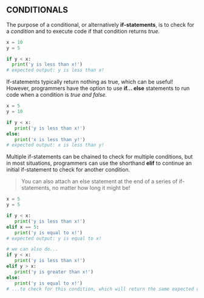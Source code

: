 ## CONDITIONALS
The purpose of a conditional, or alternatively **if-statements**, is to check for a *condition* and to execute code if that condition returns *true.*
``` python
x = 10
y = 5

if y < x:
  print('y is less than x!')
# expected output: y is less than x!
```
If-statements typically return nothing as true, which can be useful! However, programmers have the option to use **if... else** statements to run code when a condition is *true and false.*
``` python
x = 5
y = 10

if y < x:
   print('y is less than x!')
else:
   print('x is less than y!')
# expected output: x is less than y!
```
Multiple if-statements can be chained to check for multiple conditions, but in most situations, programmers can use the shorthand **elif** to continue an initial if-statement to check for another condition.
> You can also attach an else statement at the end of a series of if-statements, no matter how long it might be!
``` python
x = 5
y = 5

if y < x:
   print('y is less than x!')
elif x == 5:
   print('y is equal to x!')
# expected output: y is equal to x!

# we can also do...
if y < x:
   print('y is less than x!')
elif y > x:
   print('y is greater than x!')
else:
   print('y is equal to x!')
# ...to check for this condition, which will return the same expected output!
```

